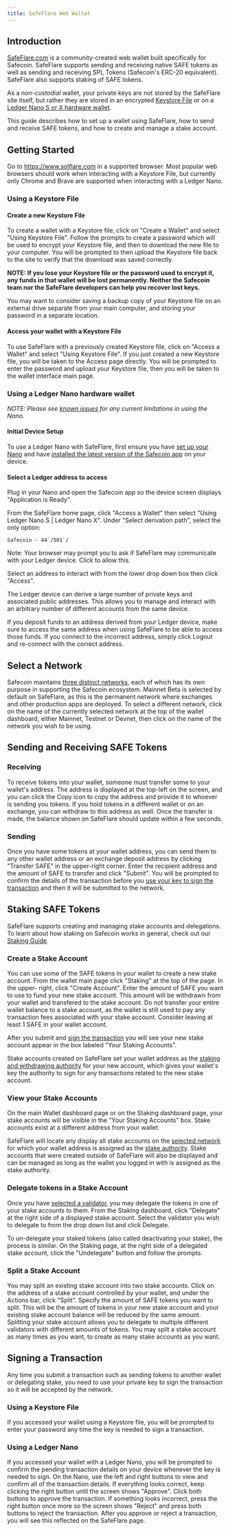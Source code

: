 ```yaml
---
title: SafeFlare Web Wallet
---
```


## Introduction

[SafeFlare.com](https://solflare.com/) is a community-created web wallet built
specifically for Safecoin.
SafeFlare supports sending and receiving native SAFE tokens as well as sending and
receiving SPL Tokens (Safecoin's ERC-20 equivalent).
SafeFlare also supports staking of SAFE tokens.

As a _non-custodial_ wallet, your private keys are not stored by the SafeFlare
site itself, but rather they are stored in an encrypted
[Keystore File](#using-a-keystore-file) or on a
[Ledger Nano S or X hardware wallet](#using-a-ledger-nano-hardware-wallet).

This guide describes how to set up a wallet using SafeFlare, how to send and
receive SAFE tokens, and how to create and manage a stake account.

## Getting Started

Go to https://www.solflare.com in a supported browser.  Most popular web browsers
should work when interacting with a Keystore File, but currently only
Chrome and Brave are supported when interacting with a Ledger Nano.

### Using a Keystore File

#### Create a new Keystore File
To create a wallet with a Keystore file, click on "Create a Wallet" and select
"Using Keystore File".  Follow the prompts to create a password which will be
used to encrypt your Keystore file, and then to download the new file to your
computer.  You will be prompted to then upload the Keystore file back to the site
to verify that the download was saved correctly.

**NOTE: If you lose your Keystore file or the password used to encrypt it, any
funds in that wallet will be lost permanently.  Neither the Safecoin team nor the
SafeFlare developers can help you recover lost keys.**

You may want to consider saving a backup copy of your Keystore file on an
external drive separate from your main computer, and storing your password in a
separate location.

#### Access your wallet with a Keystore File
To use SafeFlare with a previously created Keystore file, click on
"Access a Wallet" and select "Using Keystore File".  If you just created a new
Keystore file, you will be taken to the Access page directly.
You will be prompted to enter the password and upload your Keystore file,
then you will be taken to the wallet interface main page.

### Using a Ledger Nano hardware wallet

*NOTE: Please see [known issues](ledger-live.md#known-issues) for any current
limitations in using the Nano.*

#### Initial Device Setup
To use a Ledger Nano with SafeFlare, first ensure you have
[set up your Nano](ledger-live.md) and have [installed the latest version of
the Safecoin app](ledger-live.md#upgrade-to-the-latest-version-of-the-solana-app)
on your device.

#### Select a Ledger address to access
Plug in your Nano and open the Safecoin app so the device screen displays
"Application is Ready".

From the SafeFlare home page, click "Access a Wallet" then select "Using Ledger
Nano S | Ledger Nano X".  Under "Select derivation path", select the only option:

```Safecoin - 44`/501`/```

Note: Your browser may prompt you to ask if SafeFlare may communicate with your
Ledger device.  Click to allow this.

Select an address to interact with from the lower drop down box then click "Access".

The Ledger device can derive a large number of private keys and associated
public addresses. This allows you to manage and interact with an arbitrary
number of different accounts from the same device.

If you deposit funds to an address derived from your Ledger device,
make sure to access the same address when using SafeFlare to be able to access
those funds.  If you connect to the incorrect address,
simply click Logout and re-connect with the correct address.

## Select a Network

Safecoin maintains [three distinct networks](../clusters), each of which has
its own purpose in supporting the Safecoin ecosystem.  Mainnet Beta is selected by
default on SafeFlare, as this is the permanent network where exchanges and other
production apps are deployed.  To select a different network, click on the name
of the currently selected network at the top of the wallet dashboard, either
Mainnet, Testnet or Devnet, then click on the name of the network you wish to be
using.

## Sending and Receiving SAFE Tokens

### Receiving
To receive tokens into your wallet, someone must transfer some to your wallet's
address.  The address is displayed at the top-left on the screen, and you can
click the Copy icon to copy the address and provide it to whoever is sending you
tokens.  If you hold tokens in a different wallet or on an exchange, you can
withdraw to this address as well.  Once the transfer is made, the balance shown
on SafeFlare should update within a few seconds.

### Sending
Once you have some tokens at your wallet address, you can send them to any other
wallet address or an exchange deposit address by clicking "Transfer SAFE" in the
upper-right corner.  Enter the recipient address and the amount of SAFE to
transfer and click "Submit".  You will be prompted to confirm the details of the
transaction before you [use your key to sign the transaction](#signing-a-transaction)
and then it will be submitted to the network.

## Staking SAFE Tokens
SafeFlare supports creating and managing stake accounts and delegations.  To learn
about how staking on Safecoin works in general, check out our
[Staking Guide](../staking).

### Create a Stake Account
You can use some of the SAFE tokens in your wallet to create a new stake account.
From the wallet main page click "Staking" at the top of the page.  In the upper-
right, click "Create Account".  Enter the amount of SAFE you want to use to
fund your new stake account.  This amount will be withdrawn from your wallet
and transfered to the stake account.  Do not transfer your entire wallet balance
to a stake account, as the wallet is still used to pay any transaction fees
associated with your stake account.  Consider leaving at least 1 SAFE in your
wallet account.

After you submit and [sign the transaction](#signing-a-transaction) you will see
your new stake account appear in the box labeled "Your Staking Accounts".

Stake accounts created on SafeFlare set your wallet address as the
[staking and withdrawing authority](../staking/stake-accounts#understanding-account-authorities)
for your new account, which gives your wallet's key the authority to sign
for any transactions related to the new stake account.

### View your Stake Accounts
On the main Wallet dashboard page or on the Staking dashboard page, your stake
accounts will be visible in the "Your Staking Accounts" box.  Stake accounts
exist at a different address from your wallet.

SafeFlare will locate any display all stake accounts on the
[selected network](#select-a-network)
for which your wallet address is assigned as the
[stake authority](../staking/stake-accounts#understanding-account-authorities).
Stake accounts that were created outside of SafeFlare will also be displayed and
can be managed as long as the wallet you logged in with is assigned as the stake
authority.

### Delegate tokens in a Stake Account
Once you have [selected a validator](../staking#select-a-validator), you may
delegate the tokens in one of your stake accounts to them.  From the Staking
dashboard, click "Delegate" at the right side of a displayed stake account.
Select the validator you wish to delegate to from the drop down list and click
Delegate.

To un-delegate your staked tokens (also called deactivating your stake), the
process is similar.  On the Staking page, at the right side of a delegated stake
account, click the "Undelegate" button and follow the prompts.

### Split a Stake Account
You may split an existing stake account into two stake accounts.  Click on the
address of a stake account controlled by your wallet, and under the Actions bar,
click "Split".  Specify the amount of SAFE tokens you want to split.  This will be
the amount of tokens in your new stake account and your existing stake account
balance will be reduced by the same amount.  Splitting your stake account
allows you to delegate to multiple different validators with different amounts
of tokens. You may split a stake account as many times as you want, to create
as many stake accounts as you want.

## Signing a Transaction
Any time you submit a transaction such as sending tokens to another wallet or
delegating stake, you need to use your private key to sign the transaction so
it will be accepted by the network.

### Using a Keystore File
If you accessed your wallet using a Keystore file, you will be prompted to enter
your password any time the key is needed to sign a transaction.

### Using a Ledger Nano
If you accessed your wallet with a Ledger Nano, you will be prompted to
confirm the pending transaction details on your device whenever the key is needed
to sign. On the Nano, use the left and right buttons to view and confirm all of the
transaction details.  If everything looks correct, keep clicking the right button
until the screen shows "Approve".  Click both buttons to approve the transaction.
If something looks incorrect, press the right button once more so the screen shows
"Reject" and press both buttons to reject the transaction.  After you approve
or reject a transaction, you will see this reflected on the SafeFlare page.
